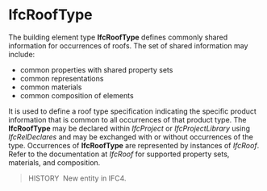 IfcRoofType
===========

The building element type **IfcRoofType** defines commonly shared information for occurrences of roofs. The set of shared information may include:

* common properties with shared property sets
* common representations
* common materials
* common composition of elements

It is used to define a roof type specification indicating the specific product information that is common to all occurrences of that product type. The **IfcRoofType** may be declared within _IfcProject_ or _IfcProjectLibrary_ using _IfcRelDeclares_ and may be exchanged with or without occurrences of the type. Occurrences of **IfcRoofType** are represented by instances of _IfcRoof_. Refer to the documentation at _IfcRoof_ for supported property sets, materials, and composition.

> HISTORY&nbsp; New entity in IFC4.
